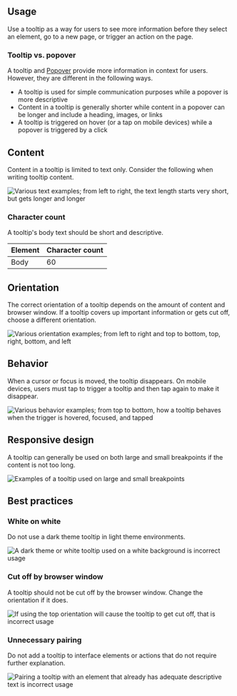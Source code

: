 ## Usage 

Use a tooltip as a way for users to see more information before they select an element, go to a new page, or trigger an action on the page.


### Tooltip vs. popover 

A tooltip and [Popover](/elements/popover) provide more information in context for users. However, they are different in the following ways.

- A tooltip is used for simple communication purposes while a popover is more descriptive
- Content in a tooltip is generally shorter while content in a popover can be longer and include a heading, images, or links
- A tooltip is triggered on hover (or a tap on mobile devices) while a popover is triggered by a click


## Content 

Content in a tooltip is limited to text only. Consider the following when writing tooltip content.

<uxdot-example width-adjustment="725px">
  <img src="../tooltip-content.png" alt="Various text examples; from left to right, the text length starts very short, but gets longer and longer">
</uxdot-example>


### Character count

A tooltip's body text should be short and descriptive.

<rh-table>
  <table>
    <thead>
      <tr>
        <th scope="col" data-label="Element">Element</th>
        <th scope="col" data-label="Character count">Character count</th>
      </tr>
    </thead>
    <tbody>
      <tr>
        <td data-label="Element">Body</td>
        <td data-label="Character count">60</td>
      </tr>
    </tbody>
  </table>
</rh-table>


## Orientation 

The correct orientation of a tooltip depends on the amount of content and browser window. If a tooltip covers up important information or gets cut off, choose a different orientation.

<uxdot-example width-adjustment="546px">
  <img src="../tooltip-orientation.png" alt="Various orientation examples; from left to right and top to bottom, top, right, bottom, and left">
</uxdot-example>


## Behavior 

When a cursor or focus is moved, the tooltip disappears. On mobile devices, users must tap to trigger a tooltip and then tap again to make it disappear.

<uxdot-example width-adjustment="315px">
  <img src="../tooltip-behavior.png" alt="Various behavior examples; from top to bottom, how a tooltip behaves when the trigger is hovered, focused, and tapped">
</uxdot-example>


## Responsive design 

A tooltip can generally be used on both large and small breakpoints if the content is not too long.

<uxdot-example width-adjustment="992px" variant="full" alignment="left" no-border>
  <img src="../tooltip-responsive-design.png" alt="Examples of a tooltip used on large and small breakpoints">
</uxdot-example>


## Best practices 

### White on white 

Do not use a dark theme tooltip in light theme environments.

<uxdot-example width-adjustment="199px" danger>
  <img src="../tooltip-best-practice-1.png" alt="A dark theme or white tooltip used on a white background is incorrect usage">
</uxdot-example>


### Cut off by browser window 

A tooltip should not be cut off by the browser window. Change the orientation if it does.

<uxdot-example width-adjustment="360px" danger>
  <img src="../tooltip-best-practice-2.png" alt="If using the top orientation will cause the tooltip to get cut off, that is incorrect usage">
</uxdot-example>


### Unnecessary pairing 

Do not add a tooltip to interface elements or actions that do not require further explanation.

<uxdot-example width-adjustment="205px" danger>
  <img src="../tooltip-best-practice-3.png" alt="Pairing a tooltip with an element that already has adequate descriptive text is incorrect usage">
</uxdot-example>
